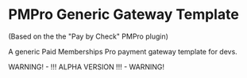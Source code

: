 # PMPro Generic Gateway Template

(Based on the the "Pay by Check" PMPro plugin)

A generic Paid Memberships Pro payment gateway template for devs.

WARNING! - !!! ALPHA VERSION !!! - WARNING!
